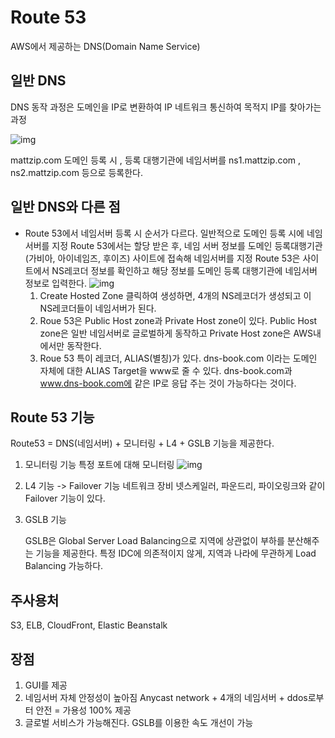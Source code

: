 # Route 53

AWS에서 제공하는 DNS(Domain Name Service)

## 일반 DNS

DNS 동작 과정은 도메인을 IP로 변환하여 IP 네트워크 통신하여 목적지 IP를 찾아가는 과정

![img](https://img1.daumcdn.net/thumb/R1280x0.fpng/?fname=http://t1.daumcdn.net/brunch/service/user/uSr/image/UXLCp2SuWs0md98zJWQgcEPQ-ms.png)

mattzip.com 도메인 등록 시 , 등록 대행기관에 네임서버를 ns1.mattzip.com , ns2.mattzip.com 등으로 등록한다.

## 일반 DNS와 다른 점

- Route 53에서 네임서버 등록 시 순서가 다르다.
  일반적으로 도메인 등록 시에 네임 서버를 지정
  Route 53에서는 할당 받은 후, 네임 서버 정보를 도메인 등록대행기관(가비아, 아이네임즈, 후이즈) 사이트에 접속해 네임서버를 지정
  Route 53은 사이트에서 NS레코더 정보를 확인하고 해당 정보를 도메인 등록 대행기관에 네임서버 정보로 입력한다.
  ![img](https://img1.daumcdn.net/thumb/R1280x0.fpng/?fname=http://t1.daumcdn.net/brunch/service/user/uSr/image/CBBBX1NhBjfZC5sVVMRPhQiB654.png)
  1. Create Hosted Zone 클릭하여 생성하면,  4개의 NS레코더가 생성되고 이 NS레코더들이 네임서버가 된다.
  2. Roue 53은 Public Host zone과 Private Host zone이 있다.
     Public Host zone은 일반 네임서버로 글로벌하게 동작하고 Private Host zone은 AWS내에서만 동작한다.
  3. Roue 53 특이 레코더,  ALIAS(별칭)가 있다.
     dns-book.com 이라는 도메인 자체에 대한 ALIAS Target을  www로 줄 수 있다.
     dns-book.com과 www.dns-book.com에 같은 IP로 응답 주는 것이 가능하다는 것이다.

## Route 53 기능

Route53 = DNS(네임서버) + 모니터링 + L4 + GSLB  기능을 제공한다.

1. 모니터링 기능
   특정 포트에 대해 모니터링
   ![img](https://img1.daumcdn.net/thumb/R1280x0.fpng/?fname=http://t1.daumcdn.net/brunch/service/user/uSr/image/zPI85qte13dC5N16Pmnz4oGXh34.png)

2. L4 기능 -> Failover 기능
   네트워크 장비 넷스케일러, 파운드리, 파이오링크와 같이 Failover 기능이 있다.

3. GSLB 기능

   GSLB은 Global Server Load Balancing으로  지역에 상관없이 부하를 분산해주는 기능을 제공한다.
   특정 IDC에 의존적이지 않게, 지역과 나라에 무관하게 Load Balancing 가능하다.

## 주사용처

S3, ELB, CloudFront, Elastic Beanstalk

## 장점

1. GUI를 제공
2. 네임서버 자체 안정성이 높아짐
   Anycast network + 4개의 네임서버 + ddos로부터 안전 = 가용성 100% 제공
3. 글로벌 서비스가 가능해진다.
   GSLB를 이용한 속도 개선이 가능